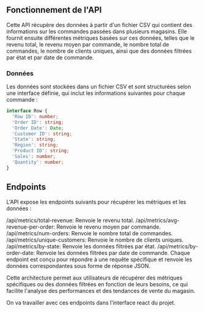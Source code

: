 ## Fonctionnement de l'API

Cette API récupère des données à partir d'un fichier CSV qui contient des informations sur les commandes passées dans plusieurs magasins. Elle fournit ensuite différentes métriques basées sur ces données, telles que le revenu total, le revenu moyen par commande, le nombre total de commandes, le nombre de clients uniques, ainsi que des données filtrées par état et par date de commande.

### Données

Les données sont stockées dans un fichier CSV et sont structurées selon une interface définie, qui inclut les informations suivantes pour chaque commande :

```typescript
interface Row {
  'Row ID': number;
  'Order ID': string;
  'Order Date': Date;
  'Customer ID': string;
  'State': string;
  'Region': string;
  'Product ID': string;
  'Sales': number;
  'Quantity': number;
}
```

## Endpoints

L'API expose les endpoints suivants pour récupérer les métriques et les données :

/api/metrics/total-revenue: Renvoie le revenu total.
/api/metrics/avg-revenue-per-order: Renvoie le revenu moyen par commande.
/api/metrics/num-orders: Renvoie le nombre total de commandes.
/api/metrics/unique-customers: Renvoie le nombre de clients uniques.
/api/metrics/by-state: Renvoie les données filtrées par état.
/api/metrics/by-order-date: Renvoie les données filtrées par date de commande.
Chaque endpoint est conçu pour répondre à une requête spécifique et renvoie les données correspondantes sous forme de réponse JSON.

Cette architecture permet aux utilisateurs de récupérer des métriques spécifiques ou des données filtrées en fonction de leurs besoins, ce qui facilite l'analyse des performances et des tendances de vente du magasin.

On va travailler avec ces endpoints dans l'interface react du projet.
